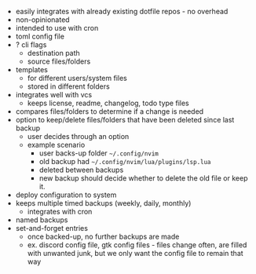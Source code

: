 - easily integrates with already existing dotfile repos - no overhead
- non-opinionated
- intended to use with cron
- toml config file
- ? cli flags
  - destination path
  - source files/folders
- templates
  - for different users/system files
  - stored in different folders
- integrates well with vcs
  - keeps license, readme, changelog, todo type files
- compares files/folders to determine if a change is needed
- option to keep/delete files/folders that have been deleted since last backup
  - user decides through an option
  - example scenario
    - user backs-up folder `~/.config/nvim`
    - old backup had `~/.config/nvim/lua/plugins/lsp.lua`
    - deleted between backups
    - new backup should decide whether to delete the old file or keep it.
- deploy configuration to system
- keeps multiple timed backups (weekly, daily, monthly)
  - integrates with cron
- named backups
- set-and-forget entries
  - once backed-up, no further backups are made
  - ex. discord config file, gtk config files - files change often, are filled with unwanted junk, but we only want the config file to remain that way

